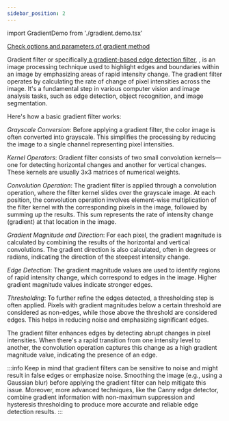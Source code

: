 ```yaml
---
sidebar_position: 2
---
```


import GradientDemo from './gradient.demo.tsx'

[Check options and parameters of gradient method](https://image-js.github.io/image-js-typescript/functions/gradientFilter.html 'link on github.io')

Gradient filter or specifically[ a gradient-based edge detection filter](https://en.wikipedia.org/wiki/Graduated_neutral-density_filter 'Wikipedia link on gradient filter'), , is an image processing technique used to highlight edges and boundaries within an image by emphasizing areas of rapid intensity change. The gradient filter operates by calculating the rate of change of pixel intensities across the image. It's a fundamental step in various computer vision and image analysis tasks, such as edge detection, object recognition, and image segmentation.

Here's how a basic gradient filter works:

_Grayscale Conversion_: Before applying a gradient filter, the color image is often converted into grayscale. This simplifies the processing by reducing the image to a single channel representing pixel intensities.

_Kernel Operators_: Gradient filter consists of two small convolution kernels—one for detecting horizontal changes and another for vertical changes. These kernels are usually 3x3 matrices of numerical weights.

_Convolution Operation_: The gradient filter is applied through a convolution operation, where the filter kernel slides over the grayscale image. At each position, the convolution operation involves element-wise multiplication of the filter kernel with the corresponding pixels in the image, followed by summing up the results. This sum represents the rate of intensity change (gradient) at that location in the image.

_Gradient Magnitude and Direction_: For each pixel, the gradient magnitude is calculated by combining the results of the horizontal and vertical convolutions. The gradient direction is also calculated, often in degrees or radians, indicating the direction of the steepest intensity change.

_Edge Detection_: The gradient magnitude values are used to identify regions of rapid intensity change, which correspond to edges in the image. Higher gradient magnitude values indicate stronger edges.

_Thresholding_: To further refine the edges detected, a thresholding step is often applied. Pixels with gradient magnitudes below a certain threshold are considered as non-edges, while those above the threshold are considered edges. This helps in reducing noise and emphasizing significant edges.

The gradient filter enhances edges by detecting abrupt changes in pixel intensities. When there's a rapid transition from one intensity level to another, the convolution operation captures this change as a high gradient magnitude value, indicating the presence of an edge.

:::info
Keep in mind that gradient filters can be sensitive to noise and might result in false edges or emphasize noise. Smoothing the image (e.g., using a Gaussian blur) before applying the gradient filter can help mitigate this issue. Moreover, more advanced techniques, like the Canny edge detector, combine gradient information with non-maximum suppression and hysteresis thresholding to produce more accurate and reliable edge detection results.
:::

<GradientDemo />
